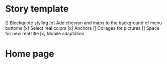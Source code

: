 
# Story template

[] Blockquote styling
[x] Add chevron and maps to the background of menu buttoms
[x] Select real colors
[x] Anchors
[] Collages for pictures
[] Space for new real title
[x] Mobile adaptation    


# Home page